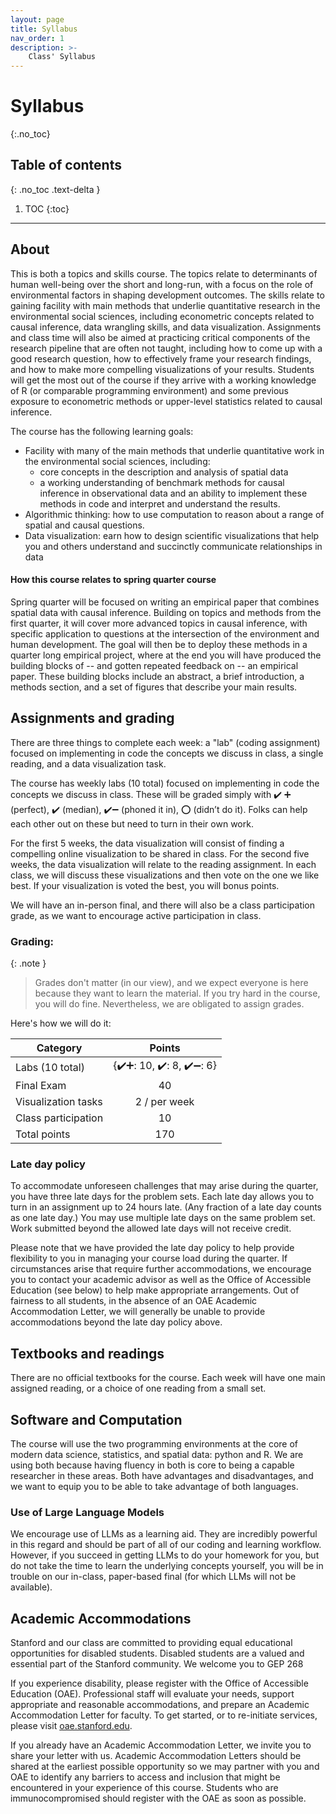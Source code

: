 ```yaml
---
layout: page
title: Syllabus
nav_order: 1
description: >-
    Class' Syllabus
---
```


# Syllabus

{:.no_toc}

## Table of contents
{: .no_toc .text-delta }

1. TOC
{:toc}

---

## About

This is both a topics and skills course.  The topics relate to determinants of
human well-being over the short and long-run, with a focus on the role of
environmental factors in shaping development outcomes.  The skills relate to
gaining facility with main methods that underlie quantitative research in the
environmental social sciences, including econometric concepts related to causal
inference, data wrangling skills, and data visualization.  Assignments and
class time will also be aimed at practicing critical components of the research
pipeline that are often not taught, including how to come up with a good
research question, how to effectively frame your research findings, and how to
make more compelling visualizations of your results.  Students will get the
most out of the course if they arrive with a working knowledge of R (or
comparable programming environment) and some previous exposure to econometric
methods or upper-level statistics related to causal inference.


The course has the following learning goals:
 - Facility with many of the main methods that underlie quantitative work in
   the environmental social sciences, including:
    - core concepts in the description and analysis of spatial data
    - a working understanding of benchmark methods for causal inference in
      observational data and an ability to implement these methods in code and
      interpret and understand the results.
 - Algorithmic thinking: how to use computation to reason about a range of
   spatial and causal questions.
 - Data visualization: earn how to design scientific visualizations that help
 you and others understand and succinctly communicate relationships in data

#### How this course relates to spring quarter course
Spring quarter will be focused on writing an empirical paper that combines spatial
data with causal inference.  Building on topics and methods from the first quarter,
it will cover more advanced topics in causal inference,
with specific application to questions at the intersection of the environment and human development.
The goal will then be to deploy these methods in a quarter long empirical project,
where at the end you will have produced the building blocks of -- and gotten repeated
feedback on -- an empirical paper. These building blocks include an abstract,
a brief introduction, a methods section, and a set of figures that describe your
main results. 

## Assignments and grading
There are three things to complete each week: a "lab" (coding assignment)
focused on implementing in code the concepts we discuss in class, a single
reading, and a data visualization task.

The course has weekly labs (10 total) focused on implementing in code the
concepts we discuss in class. These will be graded simply with ✔️ ➕ (perfect),
✔️ (median),  ✔️➖ (phoned it in), ⭕️  (didn’t do it). Folks can help each other
out on these but need to turn in their own work.

For the first 5 weeks, the data visualization will consist of finding
a compelling online visualization to be shared in class. For the second five
weeks, the data visualization will relate to the reading assignment. In each
class, we will discuss these visualizations and then vote on the one we like
best. If your visualization is voted the best, you will bonus points.

We will have an in-person final, and there will also be a class participation
grade, as we want to encourage active participation in class.

### Grading:

{: .note }
> Grades don't matter (in our view), and we expect everyone is here
because they want to learn the material. If you try hard in the course, you
will do fine.  Nevertheless, we are obligated to assign grades.  

Here's how we will do it:

| Category            	| Points                	|
|---------------------	|:-----------------------:|
| Labs (10 total)     	| {✔️➕: 10, ✔️: 8, ✔️➖: 6} 	|
| Final Exam          	| 40                    	|
| Visualization tasks 	| 2 / per week          	|
| Class participation 	| 10                    	|
| Total points        	| 170                   	|


### Late day policy

To accommodate unforeseen challenges that may arise during the quarter, you
have three late days for the problem sets. Each late day allows you to turn in
an assignment up to 24 hours late. (Any fraction of a late day counts as one
late day.) You may use multiple late days on the same problem set. Work
submitted beyond the allowed late days will not receive credit.

Please note that we have provided the late day policy to help provide
flexibility to you in managing your course load during the quarter. If
circumstances arise that require further accommodations, we encourage you to
contact your academic advisor as well as the Office of Accessible Education
(see below) to help make appropriate arrangements. Out of fairness to all
students, in the absence of an OAE Academic Accommodation Letter, we will
generally be unable to provide accommodations beyond the late day policy above.

## Textbooks and readings
There are no official textbooks for the course. Each week will have one main
assigned reading, or a choice of one reading from a small set.

## Software and Computation
The course will use the two programming environments at the core of modern data
science, statistics, and spatial data: python and R.  We are using both because
having fluency in both is core to being a capable researcher in these areas.
Both have advantages and disadvantages, and we want to equip you to be able to
take advantage of both languages.

### Use of Large Language Models
We encourage use of LLMs as a learning aid. They are incredibly powerful in
this regard and should be part of all of our coding and learning workflow.
However, if you succeed in getting LLMs to do your homework for you, but do not
take the time to learn the underlying concepts yourself, you will be in trouble
on our in-class, paper-based final (for which LLMs will not be available).

## Academic Accommodations

Stanford and our class are committed to providing equal educational
opportunities for disabled students. Disabled students are a valued and
essential part of the Stanford community. We welcome you to GEP 268

If you experience disability, please register with the Office of Accessible
Education (OAE). Professional staff will evaluate your needs, support
appropriate and reasonable accommodations, and prepare an Academic
Accommodation Letter for faculty. To get started, or to re-initiate services,
please visit [oae.stanford.edu](https://oae.stanford.edu).

If you already have an Academic Accommodation Letter, we invite you to share
your letter with us. Academic Accommodation Letters should be shared at the
earliest possible opportunity so we may partner with you and OAE to identify
any barriers to access and inclusion that might be encountered in your
experience of this course. Students who are immunocompromised should register
with the OAE as soon as possible.
